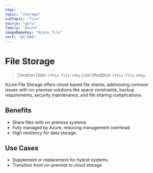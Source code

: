 ```yaml
---
tags:
topic: "storage"
subTopic: "file"
source: "guru"
family: "Azure"
imageNameKey: "Azure_file"
cert: "AZ-900"
---
```

# File Storage

> _Creation Date:_ `=this.file.cday` 
> _Last Modified:_ `=this.file.mday`

Azure File Storage offers cloud-based file shares, addressing common issues with on-premise solutions like space constraints, backup requirements, security maintenance, and file sharing complications.

## Benefits

- Share files with on-premise systems.
- Fully managed by Azure, reducing management overhead.
- High resiliency for data storage.

## Use Cases

- Supplement or replacement for hybrid systems.
- Transition from on-premise to cloud storage.
